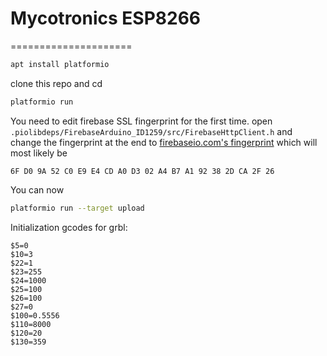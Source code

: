 # Mycotronics ESP8266
=====================

```bash
apt install platformio
```
clone this repo and cd
```bash
platformio run
```
You need to edit firebase SSL fingerprint for the first time.
open
`.piolibdeps/FirebaseArduino_ID1259/src/FirebaseHttpClient.h`
and change the fingerprint at the end to [firebaseio.com's fingerprint](https://www.grc.com/fingerprints.htm)
which will most likely be
```
6F D0 9A 52 C0 E9 E4 CD A0 D3 02 A4 B7 A1 92 38 2D CA 2F 26
```
You can now
```bash
platformio run --target upload
```
Initialization gcodes for grbl:
```gcode
$5=0
$10=3
$22=1
$23=255
$24=1000
$25=100
$26=100
$27=0
$100=0.5556
$110=8000
$120=20
$130=359
```
